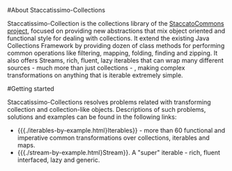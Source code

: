 #About Staccatissimo-Collections 
 
 Staccatissimo-Collection is the collections library of the 
 [StaccatoCommons project](http://staccatocommons.sourceforge.net), focused on providing new abstractions that mix object oriented and functional style for dealing with collections. 
 It extend the existing Java Collections Framework by providing dozen of class methods for performing common operations like filtering, mapping, folding, finding and zipping. 
 It also offers Streams, rich, fluent, lazy iterables that can wrap many different sources - much more than just collections - , making  complex transformations on anything that is iterable extremely simple.  
   
#Getting started

  Staccatissimo-Collections resolves problems related with transforming  collection and collection-like objects. Descriptions of such problems, solutions and examples can be found in the following links:
 
 * {{{./iterables-by-example.html}Iterables}} - more than 60 functional and imperative common transformations over collections, 
 iterables and maps.  
 * {{{./stream-by-example.html}Stream}}. A "super" iterable - rich, fluent interfaced, lazy and generic.  
